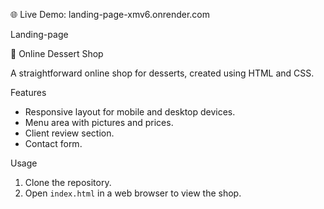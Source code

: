 🌐 Live Demo: landing-page-xmv6.onrender.com

 Landing-page

🍰 Online Dessert Shop

A straightforward online shop for desserts, created using HTML and CSS.

Features

* Responsive layout for mobile and desktop devices.
* Menu area with pictures and prices.
* Client review section.
* Contact form.

 Usage

1. Clone the repository.
2. Open `index.html` in a web browser to view the shop.



